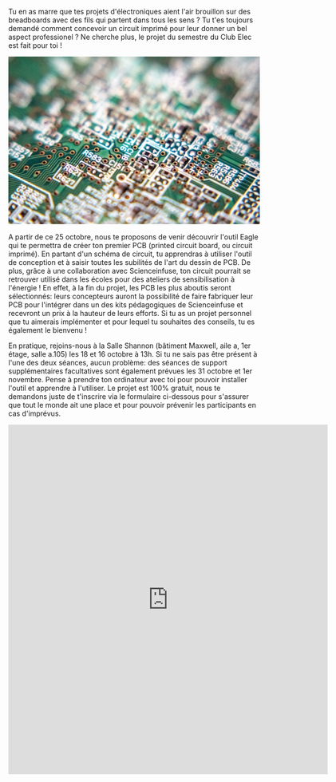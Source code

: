Tu en as marre que tes projets d'électroniques aient l'air brouillon sur des breadboards avec des fils qui partent dans tous les sens ? Tu t'es toujours demandé comment concevoir un circuit imprimé pour leur donner un bel aspect professionel ? Ne cherche plus, le projet du semestre du Club Elec est fait pour toi !

<img src="/img/pcb_stockimg.jpg" alt="pcb" width="600"/>

A partir de ce 25 octobre, nous te proposons de venir découvrir l'outil Eagle qui te permettra de créer ton premier PCB (printed circuit board, ou circuit imprimé). En partant d'un schéma de circuit, tu apprendras à utiliser l'outil de conception et à saisir toutes les subilités de l'art du dessin de PCB. De plus, grâce à une collaboration avec Scienceinfuse, ton circuit pourrait se retrouver utilisé dans les écoles pour des ateliers de sensibilisation à l'énergie ! En effet, à la fin du projet, les PCB les plus aboutis seront sélectionnés: leurs concepteurs auront la possibilité de faire fabriquer leur PCB pour l'intégrer dans un des kits pédagogiques de Scienceinfuse et recevront un prix à la hauteur de leurs efforts. Si tu as un projet personnel que tu aimerais implémenter et pour lequel tu souhaites des conseils, tu es également le bienvenu !

En pratique, rejoins-nous à la Salle Shannon (bâtiment Maxwell, aile a, 1er étage, salle a.105) les 18 et 16 octobre à 13h. Si tu ne sais pas être présent à l'une des deux séances, aucun problème: des séances de support supplémentaires facultatives sont également prévues les 31 octobre et 1er novembre. Pense à prendre ton ordinateur avec toi pour pouvoir installer l'outil et apprendre à l'utiliser. Le projet est 100% gratuit, nous te demandons juste de t'inscrire via le formulaire ci-dessous pour s'assurer que tout le monde ait une place et pour pouvoir prévenir les participants en cas d'imprévus.

<iframe src="https://docs.google.com/forms/d/e/1FAIpQLSckrsAtBdAUfEkXRZR2a68a12va6wcnFg-wczolClaRvoiLVw/viewform?embedded=true" width="640" height="701" frameborder="0" marginheight="0" marginwidth="0">Chargement…</iframe>
